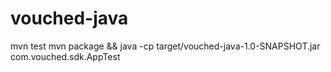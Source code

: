 # vouched-java

mvn test
mvn package && java -cp target/vouched-java-1.0-SNAPSHOT.jar com.vouched.sdk.AppTest
